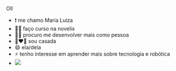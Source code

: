   OII
  
- ❗ me chamo Maria Luiza
- 👩‍🎓 faço curso na novelis
- 🧍‍♀️ procuro me desenvolver mais como pessoa
- 👩‍❤️‍👨 sou casada
- 😄 ela/dela
- ⚡ tenho interesse em aprender mais sobre tecnologia e robótica
- ![](https://media1.tenor.com/m/rbVd4FhEwoEAAAAC/cinderella-mouse.gif)
